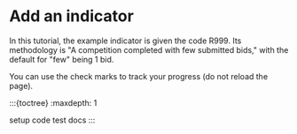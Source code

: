 # Add an indicator

In this tutorial, the example indicator is given the code R999. Its methodology is "A competition completed with few submitted bids," with the default for "few" being 1 bid.

You can use the check marks to track your progress (do not reload the page).

:::{toctree}
:maxdepth: 1

setup
code
test
docs
:::
